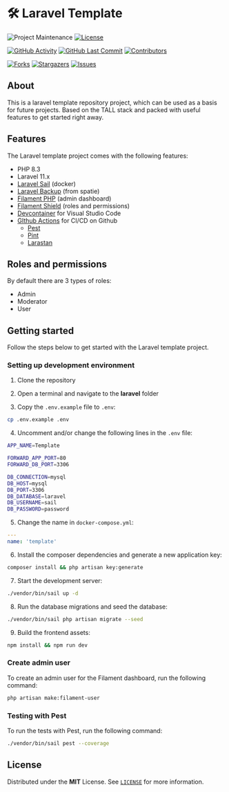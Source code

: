 # 🛠️ Laravel Template
<!-- PROJECT SHIELDS -->
![Project Maintenance][maintenance-shield]
[![License][license-shield]](LICENSE)

[![GitHub Activity][commits-shield]][commits]
[![GitHub Last Commit][last-commit-shield]][commits]
[![Contributors][contributors-shield]][contributors-url]

[![Forks][forks-shield]][forks-url]
[![Stargazers][stars-shield]][stars-url]
[![Issues][issues-shield]][issues-url]

## About

This is a laravel template repository project, which can be used as a basis for future projects. Based on the TALL stack and packed with useful features to get started right away.

## Features

The Laravel template project comes with the following features:

- PHP 8.3
- Laravel 11.x
- [Laravel Sail][sail] (docker)
- [Laravel Backup][backup] (from spatie)
- [Filament PHP][filament] (admin dashboard)
- [Filament Shield][shield] (roles and permissions)
- [Devcontainer][devcontainer] for Visual Studio Code
- [GIthub Actions](.github/workflows) for CI/CD on Github
    - [Pest](.github/workflows/tests.yaml)
    - [Pint](.github/workflows/linting.yaml)
    - [Larastan](.github/workflows/typing.yaml)

## Roles and permissions

By default there are 3 types of roles:

- Admin
- Moderator
- User

## Getting started

Follow the steps below to get started with the Laravel template project.

### Setting up development environment

1. Clone the repository
2. Open a terminal and navigate to the **laravel** folder

3. Copy the `.env.example` file to `.env`:
```bash
cp .env.example .env
```

4. Uncomment and/or change the following lines in the `.env` file:
```bash
APP_NAME=Template

FORWARD_APP_PORT=80
FORWARD_DB_PORT=3306

DB_CONNECTION=mysql
DB_HOST=mysql
DB_PORT=3306
DB_DATABASE=laravel
DB_USERNAME=sail
DB_PASSWORD=password
```

5. Change the name in `docker-compose.yml`:
```yaml
---
name: 'template'
```

6. Install the composer dependencies and generate a new application key:
```bash
composer install && php artisan key:generate
```

7. Start the development server:
```bash
./vendor/bin/sail up -d
```

8. Run the database migrations and seed the database:
```bash
./vendor/bin/sail php artisan migrate --seed
```

9. Build the frontend assets:
```bash
npm install && npm run dev
```

### Create admin user

To create an admin user for the Filament dashboard, run the following command:

```bash
php artisan make:filament-user
```

### Testing with Pest

To run the tests with Pest, run the following command:

```bash
./vendor/bin/sail pest --coverage
```

## License

Distributed under the **MIT** License. See [`LICENSE`](LICENSE) for more information.

<!-- MARKDOWN LINKS & IMAGES -->
[backup]: https://spatie.be/docs/laravel-backup/v8/introduction
[devcontainer]: https://laravel.com/docs/11.x/sail#using-devcontainers
[filament]: https://filamentphp.com
[sail]: https://laravel.com/docs/11.x/sail
[shield]: https://github.com/bezhanSalleh/filament-shield

[maintenance-shield]: https://img.shields.io/maintenance/yes/2024.svg?style=for-the-badge
[contributors-shield]: https://img.shields.io/github/contributors/klaasnicolaas/laravel-template.svg?style=for-the-badge
[contributors-url]: https://github.com/klaasnicolaas/laravel-template/graphs/contributors
[forks-shield]: https://img.shields.io/github/forks/klaasnicolaas/laravel-template.svg?style=for-the-badge
[forks-url]: https://github.com/klaasnicolaas/laravel-template/network/members
[stars-shield]: https://img.shields.io/github/stars/klaasnicolaas/laravel-template.svg?style=for-the-badge
[stars-url]: https://github.com/klaasnicolaas/laravel-template/stargazers
[issues-shield]: https://img.shields.io/github/issues/klaasnicolaas/laravel-template.svg?style=for-the-badge
[issues-url]: https://github.com/klaasnicolaas/laravel-template/issues
[license-shield]: https://img.shields.io/github/license/klaasnicolaas/laravel-template.svg?style=for-the-badge
[commits-shield]: https://img.shields.io/github/commit-activity/y/klaasnicolaas/laravel-template.svg?style=for-the-badge
[commits]: https://github.com/klaasnicolaas/laravel-template/commits/master
[last-commit-shield]: https://img.shields.io/github/last-commit/klaasnicolaas/laravel-template.svg?style=for-the-badge